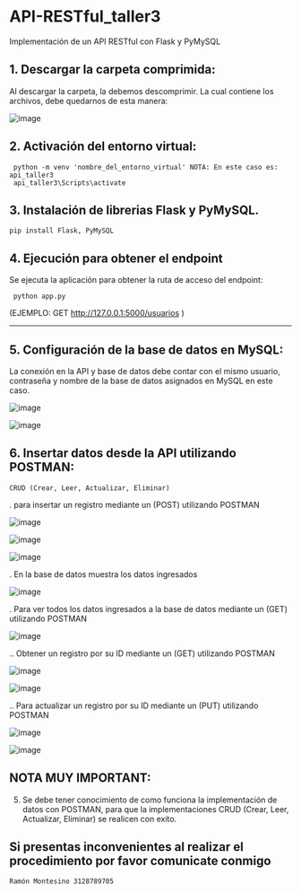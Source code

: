 # API-RESTful_taller3
Implementación de un API RESTful con Flask y PyMySQL

## 1. Descargar la carpeta comprimida:
   Al descargar la carpeta, la debemos descomprimir. La cual contiene los archivos, debe quedarnos de esta manera:
   
   ![image](https://github.com/user-attachments/assets/9568b931-a2e4-4fd5-bd0f-b63aa59cf70b)

## 2. Activación  del entorno virtual:
   ```
    python -m venv 'nombre_del_entorno_virtual' NOTA: En este caso es: api_taller3
    api_taller3\Scripts\activate
   ```
## 3. Instalación de librerias Flask y PyMySQL.
   ```
   pip install Flask, PyMySQL
   ```

## 4. Ejecución para obtener el endpoint
   Se ejecuta la aplicación para obtener la ruta de acceso del endpoint:
   ```
    python app.py
   ```
   (EJEMPLO: GET http://127.0.0.1:5000/usuarios )

---

## 5. Configuración de la base de datos en MySQL:
   La conexión en la API y base de datos debe contar con el mismo usuario, contraseña y nombre de la base de datos asignados en MySQL
   en este caso.
   
![image](https://github.com/user-attachments/assets/c6601739-bf38-415b-82f3-715410076890)

![image](https://github.com/user-attachments/assets/065a7f3f-c8a8-4bf7-b40b-27c0ecb8d0d4)

## 6. Insertar datos desde la API utilizando POSTMAN:
   ```
  CRUD (Crear, Leer, Actualizar, Eliminar)
  ```
. para insertar un registro mediante un (POST) utilizando POSTMAN

![image](https://github.com/user-attachments/assets/1c40ef3b-978f-40d6-83b8-43974fc721d7)
   
![image](https://github.com/user-attachments/assets/b0b8f7ed-e53a-4f6e-85bc-946edef9b0f8)

![image](https://github.com/user-attachments/assets/b0c75a65-d324-4c42-a56a-f0388e7642cb)


. En la base de datos muestra los datos ingresados

![image](https://github.com/user-attachments/assets/1a148810-bd0b-4ad7-b546-873693f453aa)

. Para ver todos los datos ingresados a la base de datos mediante un (GET) utilizando POSTMAN

![image](https://github.com/user-attachments/assets/e8ed4a49-06c1-4b60-acc3-6e0f712768d8)

.. Obtener un registro por su ID mediante un (GET) utilizando POSTMAN

![image](https://github.com/user-attachments/assets/2285b362-d1da-4083-8f9f-ccbb292a3d1b)

![image](https://github.com/user-attachments/assets/4eaf89c4-e9fd-4abf-94f6-3a6693e30bc8)

.. Para actualizar un registro por su ID mediante un (PUT) utilizando POSTMAN

![image](https://github.com/user-attachments/assets/7e281af8-8d89-4f8f-a99c-81b90e8b8ede)


![image](https://github.com/user-attachments/assets/7c8ecdef-cfd0-46aa-ac23-ccf3317c1849)



## NOTA MUY IMPORTANT:
5. Se debe tener conocimiento de como funciona la implementación de datos con POSTMAN, para que la implementaciones CRUD (Crear, Leer, Actualizar, Eliminar) se realicen con exito.

## Si presentas inconvenientes al realizar el procedimiento por favor comunicate conmigo
  ```
  Ramón Montesino 3128789705
  ```






   
  
